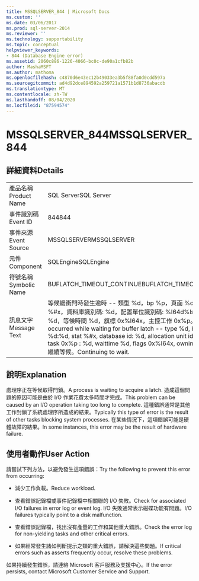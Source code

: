 ```yaml
---
title: MSSQLSERVER_844 | Microsoft Docs
ms.custom: ''
ms.date: 03/06/2017
ms.prod: sql-server-2014
ms.reviewer: ''
ms.technology: supportability
ms.topic: conceptual
helpviewer_keywords:
- 844 (Database Engine error)
ms.assetid: 2060c886-1226-4066-bc0c-de90a1cfb82b
author: MashaMSFT
ms.author: mathoma
ms.openlocfilehash: c4870d6e43ec12b49033ea3b5f88fa0d0cdd597a
ms.sourcegitcommit: ad4d92dce894592a259721a1571b1d8736abacdb
ms.translationtype: MT
ms.contentlocale: zh-TW
ms.lasthandoff: 08/04/2020
ms.locfileid: "87594574"
---
```

# <a name="mssqlserver_844"></a><span data-ttu-id="ba53d-102">MSSQLSERVER_844</span><span class="sxs-lookup"><span data-stu-id="ba53d-102">MSSQLSERVER_844</span></span>
    
## <a name="details"></a><span data-ttu-id="ba53d-103">詳細資料</span><span class="sxs-lookup"><span data-stu-id="ba53d-103">Details</span></span>  
  
|||  
|-|-|  
|<span data-ttu-id="ba53d-104">產品名稱</span><span class="sxs-lookup"><span data-stu-id="ba53d-104">Product Name</span></span>|<span data-ttu-id="ba53d-105">SQL Server</span><span class="sxs-lookup"><span data-stu-id="ba53d-105">SQL Server</span></span>|  
|<span data-ttu-id="ba53d-106">事件識別碼</span><span class="sxs-lookup"><span data-stu-id="ba53d-106">Event ID</span></span>|<span data-ttu-id="ba53d-107">844</span><span class="sxs-lookup"><span data-stu-id="ba53d-107">844</span></span>|  
|<span data-ttu-id="ba53d-108">事件來源</span><span class="sxs-lookup"><span data-stu-id="ba53d-108">Event Source</span></span>|<span data-ttu-id="ba53d-109">MSSQLSERVER</span><span class="sxs-lookup"><span data-stu-id="ba53d-109">MSSQLSERVER</span></span>|  
|<span data-ttu-id="ba53d-110">元件</span><span class="sxs-lookup"><span data-stu-id="ba53d-110">Component</span></span>|<span data-ttu-id="ba53d-111">SQLEngine</span><span class="sxs-lookup"><span data-stu-id="ba53d-111">SQLEngine</span></span>|  
|<span data-ttu-id="ba53d-112">符號名稱</span><span class="sxs-lookup"><span data-stu-id="ba53d-112">Symbolic Name</span></span>|<span data-ttu-id="ba53d-113">BUFLATCH_TIMEOUT_CONTINUE</span><span class="sxs-lookup"><span data-stu-id="ba53d-113">BUFLATCH_TIMEOUT_CONTINUE</span></span>|  
|<span data-ttu-id="ba53d-114">訊息文字</span><span class="sxs-lookup"><span data-stu-id="ba53d-114">Message Text</span></span>|<span data-ttu-id="ba53d-115">等候緩衝閂時發生逾時 -- 類型 %d，bp %p，頁面 %d:%d，狀態 %#x，資料庫識別碼: %d，配置單位識別碼: %I64d%ls，工作 0x%p : %d，等候時間 %d，旗標 0x%I64x，主控工作 0x%p。</span><span class="sxs-lookup"><span data-stu-id="ba53d-115">Time-out occurred while waiting for buffer latch -- type %d, bp %p, page %d:%d, stat %#x, database id: %d, allocation unit id: %I64d%ls, task 0x%p : %d, waittime %d, flags 0x%I64x, owning task 0x%p.</span></span>  <span data-ttu-id="ba53d-116">繼續等候。</span><span class="sxs-lookup"><span data-stu-id="ba53d-116">Continuing to wait.</span></span>|  
  
## <a name="explanation"></a><span data-ttu-id="ba53d-117">說明</span><span class="sxs-lookup"><span data-stu-id="ba53d-117">Explanation</span></span>  
 <span data-ttu-id="ba53d-118">處理序正在等候取得閂鎖。</span><span class="sxs-lookup"><span data-stu-id="ba53d-118">A process is waiting to acquire a latch.</span></span> <span data-ttu-id="ba53d-119">造成這個問題的原因可能是由於 I/O 作業花費太多時間才完成。</span><span class="sxs-lookup"><span data-stu-id="ba53d-119">This problem can be caused by an I/O operation taking too long to complete.</span></span> <span data-ttu-id="ba53d-120">這種錯誤通常是其他工作封鎖了系統處理序所造成的結果。</span><span class="sxs-lookup"><span data-stu-id="ba53d-120">Typically this type of error is the result of other tasks blocking system processes.</span></span> <span data-ttu-id="ba53d-121">在某些情況下，這項錯誤可能是硬體故障的結果。</span><span class="sxs-lookup"><span data-stu-id="ba53d-121">In some instances, this error may be the result of hardware failure.</span></span>  
  
## <a name="user-action"></a><span data-ttu-id="ba53d-122">使用者動作</span><span class="sxs-lookup"><span data-stu-id="ba53d-122">User Action</span></span>  
 <span data-ttu-id="ba53d-123">請嘗試下列方法，以避免發生這項錯誤：</span><span class="sxs-lookup"><span data-stu-id="ba53d-123">Try the following to prevent this error from occurring:</span></span>  
  
-   <span data-ttu-id="ba53d-124">減少工作負載。</span><span class="sxs-lookup"><span data-stu-id="ba53d-124">Reduce workload.</span></span>  
  
-   <span data-ttu-id="ba53d-125">查看錯誤記錄檔或事件記錄檔中相關聯的 I/O 失敗。</span><span class="sxs-lookup"><span data-stu-id="ba53d-125">Check for associated I/O failures in error log or event log.</span></span> <span data-ttu-id="ba53d-126">I/O 失敗通常表示磁碟功能有問題。</span><span class="sxs-lookup"><span data-stu-id="ba53d-126">I/O failures typically point to a disk malfunction.</span></span>  
  
-   <span data-ttu-id="ba53d-127">查看錯誤記錄檔，找出沒有產量的工作和其他重大錯誤。</span><span class="sxs-lookup"><span data-stu-id="ba53d-127">Check the error log for non-yielding tasks and other critical errors.</span></span>  
  
-   <span data-ttu-id="ba53d-128">如果經常發生諸如判斷提示之類的重大錯誤，請解決這些問題。</span><span class="sxs-lookup"><span data-stu-id="ba53d-128">If critical errors such as asserts frequently occur, resolve these problems.</span></span>  
  
 <span data-ttu-id="ba53d-129">如果持續發生錯誤，請連絡 Microsoft 客戶服務及支援中心。</span><span class="sxs-lookup"><span data-stu-id="ba53d-129">If the error persists, contact Microsoft Customer Service and Support.</span></span>  
  
  
